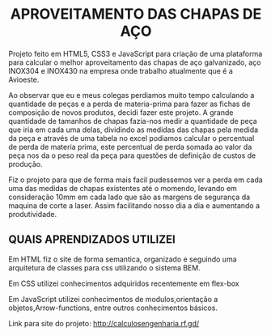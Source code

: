# <h1 align = "center" >APROVEITAMENTO DAS CHAPAS DE AÇO</h1>
  <p>Projeto feito em HTML5, CSS3 e JavaScript para criação de uma plataforma para calcular o melhor aproveitamento das chapas de aço galvanizado, aço INOX304 e INOX430 na empresa onde trabalho atualmente que é a Avioeste.</p> 
  <p>Ao observar que eu e meus colegas perdiamos muito tempo calculando a quantidade de peças e a perda de materia-prima para fazer as fichas de composição de novos produtos, decidi fazer este projeto. A grande quantidade de tamanhos de chapas fazia-nos medir a quantidade de peça que iria em cada uma delas, dividindo as medidas das chapas pela medida da peça e através de uma tabela no excel podiamos calcular o percentual de perda de materia prima, este percentual de perda somada ao valor da peça nos da o peso real da peça para questões de definição de custos de produção.</p>
  <p>Fiz o projeto para que de forma mais facil pudessemos ver a perda em cada uma das medidas de chapas existentes até o momendo, levando em consideração 10mm em cada lado que são as margens de segurança da maquina de corte a laser. Assim facilitando nosso dia a dia e aumentando a produtividade.</p>
  
  <h2 aligh='center'>QUAIS APRENDIZADOS UTILIZEI</h2>
  <p>Em HTML fiz o site de forma semantica, organizado e seguindo uma arquitetura de classes para css utilizando o sistema BEM.</p>
  <p>Em CSS utilizei conhecimentos adquiridos recentemente em flex-box</p>
  <p>Em JavaScript utilizei conhecimentos de modulos,orientação a objetos,Arrow-functions, entre outros conhecimentos básicos.</p> 
  
  Link para site do projeto: <a>http://calculosengenharia.rf.gd/</a>
